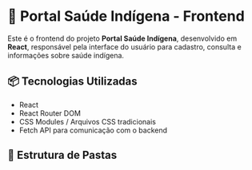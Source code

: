 # 🌿 Portal Saúde Indígena - Frontend

Este é o frontend do projeto **Portal Saúde Indígena**, desenvolvido em **React**, responsável pela interface do usuário para cadastro, consulta e informações sobre saúde indígena.

## 📦 Tecnologias Utilizadas

- React
- React Router DOM
- CSS Modules / Arquivos CSS tradicionais
- Fetch API para comunicação com o backend

## 📁 Estrutura de Pastas

